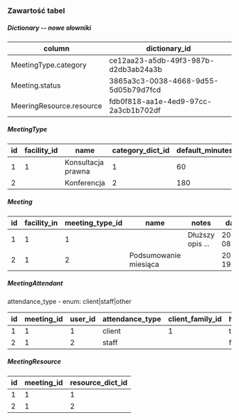### Zawartość tabel

##### Dictionary -- nowe słowniki

| column                   | dictionary_id                        |
|--------------------------|--------------------------------------|
| MeetingType.category     | ce12aa23-a5db-49f3-987b-d2db3ab24a3b |
| Meeting.status           | 3865a3c3-0038-4668-9d55-5d05b79d7fcd |
| MeeringResource.resource | fdb0f818-aa1e-4ed9-97cc-2a3cb1b702df |

##### MeetingType

| id | facility_id | name               | category_dict_id | default_minutes |
|----|-------------|--------------------|------------------|-----------------|
| 1  | 1           | Konsultacja prawna | 1                | 60              |
| 2  |             | Konferencja        | 2                | 180             |

##### Meeting

| id | facility_in | meeting_type_id | name                  | notes            | date       | start_minutes | minutes | status_dict_id |
|----|-------------|-----------------|-----------------------|------------------|------------|---------------|---------|----------------|
| 1  | 1           | 1               |                       | Dłuższy opis ... | 2023-08-06 | 600 (10:00)   | 60      | 1              |
| 2  | 1           | 2               | Podsumowanie miesiąca |                  | 2023-19-15 | 700 (11:40)   | 150     | 2              |

##### MeetingAttendant

attendance_type - enum: client|staff|other

| id | meeting_id | user_id | attendance_type | client_family_id | has_arrived |
|----|------------|---------|-----------------|------------------|-------------|
| 1  | 1          | 1       | client          | 1                | true        |
| 2  | 1          | 2       | staff           |                  | false       |

##### MeetingResource

| id | meeting_id | resource_dict_id |
|----|------------|------------------|
| 1  | 1          | 1                |
| 2  | 1          | 2                |
